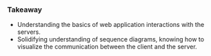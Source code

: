 ### Takeaway

- Understanding the basics of web application interactions with the servers.
- Solidifying understanding of sequence diagrams, knowing how to visualize the communication between the client and the server.
